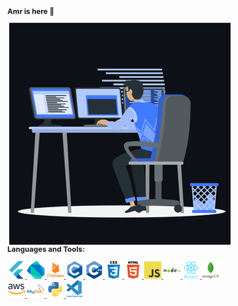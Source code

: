 ### Amr is here 👋

<p><img align="right" src="https://github.com/AmrSabbagh35/AmrSabbagh35/blob/main/animation_500_kxa883sd.gif" alt="amr-sab" /></p>

<h3 align="left">Languages and Tools:</h3>
<p align="left"> <a href="https://flutter.io" target="_blank" rel="noreferrer"> <img
      src="https://raw.githubusercontent.com/devicons/devicon/master/icons/flutter/flutter-original.svg"
      alt="flutter" width="40" height="40" /> </a> <a href="https://dart.io" target="_blank" rel="noreferrer"> <img
      src="https://raw.githubusercontent.com/devicons/devicon/master/icons/dart/dart-original.svg"
      alt="dart" width="40" height="40" /> </a> <a href="https://firebase.com" target="_blank" rel="noreferrer"> <img
      src="https://raw.githubusercontent.com/devicons/devicon/master/icons/firebase/firebase-plain-wordmark.svg"
      alt="firebase" width="40" height="40" /> </a> <a href="https://www.cprogramming.com/" target="_blank"
    rel="noreferrer"> <img src="https://raw.githubusercontent.com/devicons/devicon/master/icons/c/c-original.svg"
      alt="c" width="40" height="40" /> </a> <a href="https://www.w3schools.com/cpp/" target="_blank" rel="noreferrer">
    <img src="https://raw.githubusercontent.com/devicons/devicon/master/icons/cplusplus/cplusplus-original.svg"
      alt="cplusplus" width="40" height="40" /> </a> <a href="https://www.w3schools.com/css/" target="_blank"
    rel="noreferrer"> <img
      src="https://raw.githubusercontent.com/devicons/devicon/master/icons/css3/css3-original-wordmark.svg" alt="css3"
      width="40" height="40" /> </a> <a href="https://www.w3.org/html/" target="_blank" rel="noreferrer"> <img
      src="https://raw.githubusercontent.com/devicons/devicon/master/icons/html5/html5-original-wordmark.svg"
      alt="html5" width="40" height="40" /> </a> <a href="https://developer.mozilla.org/en-US/docs/Web/JavaScript" target="_blank"
    rel="noreferrer"> <img
      src="https://raw.githubusercontent.com/devicons/devicon/master/icons/javascript/javascript-original.svg"
      alt="javascript" width="40" height="40" /> </a>  </a> <a href="https://nodejs.org" target="_blank" rel="noreferrer"> <img
      src="https://raw.githubusercontent.com/devicons/devicon/master/icons/nodejs/nodejs-original-wordmark.svg"
      alt="nodejs" width="40" height="40" /> </a> <a href="https://reactjs.org/" target="_blank" rel="noreferrer"> <img
      src="https://raw.githubusercontent.com/devicons/devicon/master/icons/react/react-original-wordmark.svg"
      alt="react" width="40" height="40" /> </a> <a href="https://www.mongodb.com/" target="_blank" rel="noreferrer"> <img
      src="https://raw.githubusercontent.com/devicons/devicon/master/icons/mongodb/mongodb-original-wordmark.svg"
      alt="mongodb" width="40" height="40" /> </a> <a href="https://aws.amazon.com" target="_blank" rel="noreferrer"> <img
      src="https://raw.githubusercontent.com/devicons/devicon/master/icons/amazonwebservices/amazonwebservices-original-wordmark.svg"
      alt="aws" width="40" height="40" /> </a> <a href="https://www.mysql.com/" target="_blank" rel="noreferrer"> <img
      src="https://raw.githubusercontent.com/devicons/devicon/master/icons/mysql/mysql-original-wordmark.svg"
      alt="mysql" width="40" height="40" /> </a> <a href="https://www.python.org" target="_blank" rel="noreferrer"> <img
      src="https://raw.githubusercontent.com/devicons/devicon/master/icons/python/python-original.svg" alt="python"
      width="40" height="40" /> </a> </a> <a href="https://www.python.org" target="_blank" rel="noreferrer"> <img
      src="https://raw.githubusercontent.com/devicons/devicon/master/icons/vscode/vscode-original-wordmark.svg" alt="vscode"
      width="40" height="40" /> </a>  </p> 

<br>
